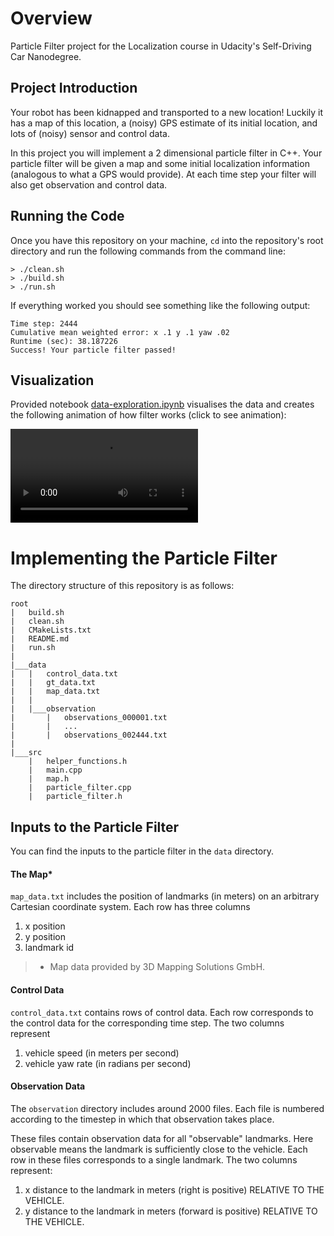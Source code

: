 # Overview
Particle Filter project for the Localization course in Udacity's Self-Driving Car Nanodegree.

## Project Introduction
Your robot has been kidnapped and transported to a new location! 
Luckily it has a map of this location, a (noisy) GPS estimate of its initial location, 
and lots of (noisy) sensor and control data.

In this project you will implement a 2 dimensional particle filter in C++. 
Your particle filter will be given a map and some initial localization information 
(analogous to what a GPS would provide). At each time step your filter will also get 
observation and control data. 

## Running the Code
Once you have this repository on your machine, `cd` into the repository's root directory and run the following commands from the command line:

```
> ./clean.sh
> ./build.sh
> ./run.sh
```

If everything worked you should see something like the following output:

```
Time step: 2444
Cumulative mean weighted error: x .1 y .1 yaw .02
Runtime (sec): 38.187226
Success! Your particle filter passed!

```

## Visualization
Provided notebook [data-exploration.ipynb](./data-exploration.ipynb) visualises the data
and creates the following animation of how filter works (click to see animation):

![](./particle_animation.mp4)


# Implementing the Particle Filter
The directory structure of this repository is as follows:

```
root
|   build.sh
|   clean.sh
|   CMakeLists.txt
|   README.md
|   run.sh
|
|___data
|   |   control_data.txt
|   |   gt_data.txt
|   |   map_data.txt
|   |
|   |___observation
|       |   observations_000001.txt
|       |   ... 
|       |   observations_002444.txt
|   
|___src
    |   helper_functions.h
    |   main.cpp
    |   map.h
    |   particle_filter.cpp
    |   particle_filter.h
```

## Inputs to the Particle Filter
You can find the inputs to the particle filter in the `data` directory. 

#### The Map*
`map_data.txt` includes the position of landmarks (in meters) on an arbitrary Cartesian coordinate system. Each row has three columns
1. x position
2. y position
3. landmark id

> * Map data provided by 3D Mapping Solutions GmbH.


#### Control Data
`control_data.txt` contains rows of control data. Each row corresponds to the control data for the corresponding time step. The two columns represent
1. vehicle speed (in meters per second)
2. vehicle yaw rate (in radians per second)

#### Observation Data
The `observation` directory includes around 2000 files. Each file is numbered according to the timestep in which that observation takes place. 

These files contain observation data for all "observable" landmarks. Here observable means the landmark is sufficiently close to the vehicle. Each row in these files corresponds to a single landmark. The two columns represent:
1. x distance to the landmark in meters (right is positive) RELATIVE TO THE VEHICLE. 
2. y distance to the landmark in meters (forward is positive) RELATIVE TO THE VEHICLE.

